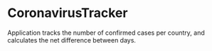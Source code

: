 # CoronavirusTracker


Application tracks the number of confirmed cases per country, and calculates the net difference between days.
